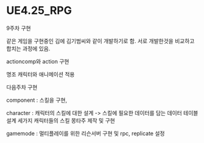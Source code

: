 # UE4.25_RPG

9주차 구현

같은 게임을 구현중인 김에 김기범씨와 같이 개발하기로 함. 서로 개발한것을 비교하고 합치는 과정에 있음.

actioncomp와 action 구현

명조 캐릭터와 애니메이션 적용


다음주차 구현

component : 스킬을 구현,

character : 캐릭터의 스킬에 대한 설계 -> 스킬에 필요한 데이터를 담는 데이터 테이블 설계 세가지 캐릭터들의 스킬 몽타주 제작 및 구현

gamemode : 멀티플레이를 위한 리슨서버 구현 및 rpc, replicate 설정